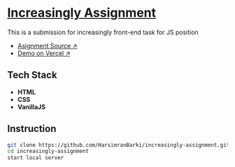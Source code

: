 # [Increasingly Assignment](https://increasingly-assignment.vercel.app/)

This is a submission for increasingly front-end task for JS position

- [Asignment Source ↗](https://increasingly.notion.site/Assignment-9a2db35d3aa3470fba05b6f29caf1bb4)
- [Demo on Vercel ↗](http://increasingly-assignment.vercel.app/)

## Tech Stack

- **HTML**
- **CSS**
- **VanillaJS**

## Instruction

```bash
git clone https://github.com/HarsimranBarki/increasingly-assignment.git
cd increasingly-assignment
start local server
```
